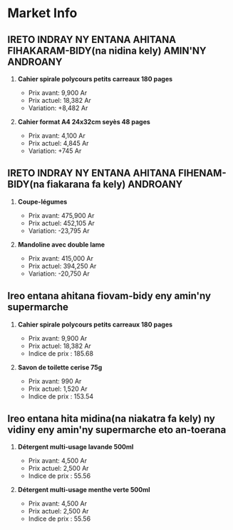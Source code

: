# Market Info

## IRETO INDRAY NY ENTANA AHITANA FIHAKARAM-BIDY(na nidina kely) AMIN'NY ANDROANY

1. **Cahier spirale polycours petits carreaux 180 pages**
   - Prix avant: 9,900 Ar
   - Prix actuel: 18,382 Ar
   - Variation: +8,482 Ar

2. **Cahier format A4 24x32cm seyès 48 pages**
   - Prix avant: 4,100 Ar
   - Prix actuel: 4,845 Ar
   - Variation: +745 Ar

## IRETO INDRAY NY ENTANA AHITANA FIHENAM-BIDY(na fiakarana fa kely) ANDROANY

1. **Coupe-légumes**
   - Prix avant: 475,900 Ar
   - Prix actuel: 452,105 Ar
   - Variation: -23,795 Ar

2. **Mandoline avec double lame**
   - Prix avant: 415,000 Ar
   - Prix actuel: 394,250 Ar
   - Variation: -20,750 Ar

## Ireo entana ahitana fiovam-bidy eny amin'ny supermarche

1. **Cahier spirale polycours petits carreaux 180 pages**
   - Prix avant: 9,900 Ar
   - Prix actuel: 18,382 Ar
   - Indice de prix : 185.68

2. **Savon de toilette cerise 75g**
   - Prix avant: 990 Ar
   - Prix actuel: 1,520 Ar
   - Indice de prix : 153.54

## Ireo entana hita midina(na niakatra fa kely) ny vidiny eny amin'ny supermarche eto an-toerana

1. **Détergent multi-usage lavande 500ml**
   - Prix avant: 4,500 Ar
   - Prix actuel: 2,500 Ar
   - Indice de prix : 55.56

2. **Détergent multi-usage menthe verte 500ml**
   - Prix avant: 4,500 Ar
   - Prix actuel: 2,500 Ar
   - Indice de prix : 55.56


